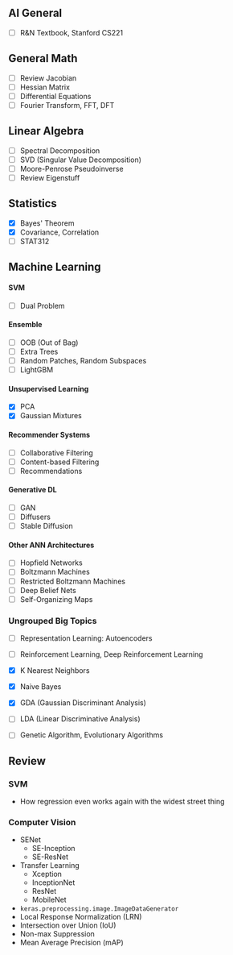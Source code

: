 ## AI General
- [ ] R&N Textbook, Stanford CS221

## General Math
- [ ] Review Jacobian
- [ ] Hessian Matrix
- [ ] Differential Equations
- [ ] Fourier Transform, FFT, DFT

## Linear Algebra
- [ ] Spectral Decomposition
- [ ] SVD (Singular Value Decomposition)
- [ ] Moore-Penrose Pseudoinverse
- [ ] Review Eigenstuff

## Statistics
- [x] Bayes' Theorem
- [x] Covariance, Correlation
- [ ] STAT312

## Machine Learning
#### SVM
- [ ] Dual Problem

#### Ensemble
- [ ] OOB (Out of Bag)
- [ ] Extra Trees
- [ ] Random Patches, Random Subspaces
- [ ] LightGBM

#### Unsupervised Learning
- [x] PCA
- [x] Gaussian Mixtures

#### Recommender Systems
- [ ] Collaborative Filtering
- [ ] Content-based Filtering
- [ ] Recommendations

#### Generative DL
- [ ] GAN
- [ ] Diffusers
- [ ] Stable Diffusion

#### Other ANN Architectures
- [ ] Hopfield Networks
- [ ] Boltzmann Machines
- [ ] Restricted Boltzmann Machines
- [ ] Deep Belief Nets
- [ ] Self-Organizing Maps

### Ungrouped Big Topics
- [ ] Representation Learning: Autoencoders
- [ ] Reinforcement Learning, Deep Reinforcement Learning
- [x] K Nearest Neighbors
- [x] Naive Bayes
- [x] GDA (Gaussian Discriminant Analysis)
- [ ] LDA (Linear Discriminative Analysis)
- [ ] Genetic Algorithm, Evolutionary Algorithms


## Review
### SVM
- How regression even works again with the widest street thing

### Computer Vision
- SENet
	- SE-Inception
	- SE-ResNet
- Transfer Learning
	- Xception
	- InceptionNet
	- ResNet
	- MobileNet
- `keras.preprocessing.image.ImageDataGenerator`
- Local Response Normalization (LRN)
- Intersection over Union (IoU)
- Non-max Suppression
- Mean Average Precision (mAP)
